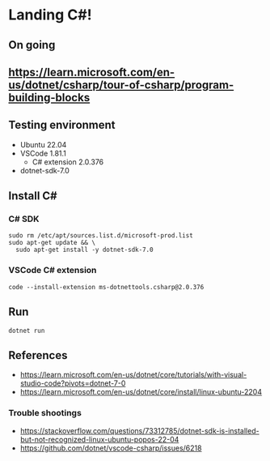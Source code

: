 # Landing C#!
## On going
https://learn.microsoft.com/en-us/dotnet/csharp/tour-of-csharp/program-building-blocks
- 
## Testing environment
- Ubuntu 22.04
- VSCode 1.81.1
  - C# extension 2.0.376
- dotnet-sdk-7.0
## Install C#
### C# SDK
```
sudo rm /etc/apt/sources.list.d/microsoft-prod.list
sudo apt-get update && \
  sudo apt-get install -y dotnet-sdk-7.0
```
### VSCode C# extension
`code --install-extension ms-dotnettools.csharp@2.0.376`

## Run
`dotnet run`

## References
- https://learn.microsoft.com/en-us/dotnet/core/tutorials/with-visual-studio-code?pivots=dotnet-7-0
- https://learn.microsoft.com/en-us/dotnet/core/install/linux-ubuntu-2204

### Trouble shootings
- https://stackoverflow.com/questions/73312785/dotnet-sdk-is-installed-but-not-recognized-linux-ubuntu-popos-22-04
- https://github.com/dotnet/vscode-csharp/issues/6218
